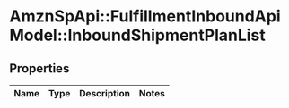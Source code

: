 # AmznSpApi::FulfillmentInboundApiModel::InboundShipmentPlanList

## Properties
Name | Type | Description | Notes
------------ | ------------- | ------------- | -------------

